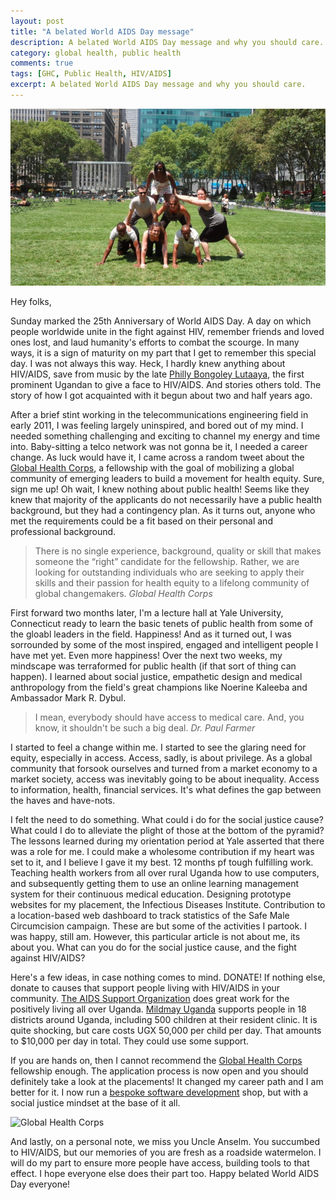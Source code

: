 ```yaml
---
layout: post
title: "A belated World AIDS Day message"
description: A belated World AIDS Day message and why you should care.
category: global health, public health
comments: true
tags: [GHC, Public Health, HIV/AIDS]
excerpt: A belated World AIDS Day message and why you should care. 
---
```

![Global Health Corps](/public/images/scavenger_hunt.jpg)

Hey folks,

Sunday marked the 25th Anniversary of World AIDS Day. A day on which people worldwide unite in the fight against HIV, remember friends and loved ones lost, and laud humanity's efforts to combat the scourge. In many ways, it is a sign of maturity on my part that I get to remember this special day. I was not always this way. Heck, I hardly knew anything about HIV/AIDS, save from music by the late <a href="http://en.wikipedia.org/wiki/Philly_Lutaaya" target="_blank">Philly Bongoley Lutaaya</a>, the first prominent Ugandan to give a face to HIV/AIDS. And stories others told. The story of how I got acquainted with it begun about two and half years ago.

After a brief stint working in the telecommunications engineering field in early 2011, I was feeling largely uninspired, and bored out of my mind. I needed something challenging and exciting to channel my energy and time into. Baby-sitting a telco network was not gonna be it, I needed a career change. As luck would have it, I came across a random tweet about the <a href="http://ghcorps.org/fellows/apply/" target="_blank">Global Health Corps</a>, a fellowship with the goal of mobilizing a global community of emerging leaders to build a movement for health equity. Sure, sign me up! Oh wait, I knew nothing about public health! Seems like they knew that majority of the applicants do not necessarily have a public health background, but they had a contingency plan. As it turns out, anyone who met the requirements could be a fit based on their personal and professional background.

<blockquote>There is no single experience, background, quality or skill that makes someone the “right” candidate for the fellowship. Rather, we are looking for outstanding individuals who are seeking to apply their skills and their passion for health equity to a lifelong community of global changemakers. <cite>Global Health Corps</cite></blockquote>

First forward two months later, I'm a lecture hall at Yale University, Connecticut ready to learn the basic tenets of public health from some of the gloabl leaders in the field. Happiness! And as it turned out, I was sorrounded by some of the most inspired, engaged and intelligent people I have met yet. Even more happiness! Over the next two weeks, my mindscape was terraformed for public health (if that sort of thing can happen). I learned about social justice, empathetic design and medical anthropology from the field's great champions like Noerine Kaleeba and Ambassador Mark R. Dybul.

<blockquote>I mean, everybody should have access to medical care. And, you know, it shouldn't be such a big deal. <cite>Dr. Paul Farmer</cite></blockquote>

I started to feel a change within me. I started to see the glaring need for equity, especially in access. Access, sadly, is about privilege. As a global community that forsook ourselves and turned from a market economy to a market society, access was inevitably going to be about inequality. Access to information, health, financial services. It's what defines the gap between the haves and have-nots.

I felt the need to do something. What could i do for the social justice cause? What could I do to alleviate the plight of those at the bottom of the pyramid? The lessons learned during my orientation period at Yale asserted that there was a role for me. I could make a wholesome contribution if my heart was set to it, and I believe I gave it my best. 12 months pf tough fulfilling work. Teaching health workers from all over rural Uganda how to use computers, and subsequently getting them to use an online learning management system for their continuous medical education. Designing prototype websites for my placement, the Infectious Diseases Institute. Contribution to a location-based web dashboard to track statistics of the Safe Male Circumcision campaign. These are but some of the activities I partook. I was happy, still am. However, this particular article is not about me, its about you. What can you do for the social justice cause, and the fight against HIV/AIDS?

Here's a few ideas, in case nothing comes to mind. DONATE! If nothing else, donate to causes that support people living with HIV/AIDS in your community. <a href="http://www.tasouganda.org/" target="_blank">The AIDS Support Organization</a> does great work for the positively living all over Uganda. <a href="http://www.mildmay.org/overseas/uganda/#uganda-charity" target="_blank">Mildmay Uganda</a> supports people in 18 districts around Uganda, including 500 children at their resident clinic. It is quite shocking, but care costs UGX 50,000 per child per day. That amounts to $10,000 per day in total. They could use some support.

If you are hands on, then I cannot recommend the <a href="http://ghcorps.org/fellows/apply/" target="_blank">Global Health Corps</a> fellowship enough. The application process is now open and you should definitely take a look at the placements! It changed my career path and I am better for it. I now run a <a href="http://sparkpl.ug" target="_blank">bespoke software development</a> shop, but with a social justice mindset at the base of it all.

![Global Health Corps](http://ghcorps.org/wp-content/uploads//2012/03/GHC-Website_Photos_WhyWereHere.jpg)

And lastly, on a personal note, we miss you Uncle Anselm. You succumbed to HIV/AIDS, but our memories of you are fresh as a roadside watermelon. I will do my part to ensure more people have access, building tools to that effect. I hope everyone else does their part too. Happy belated World AIDS Day everyone!

